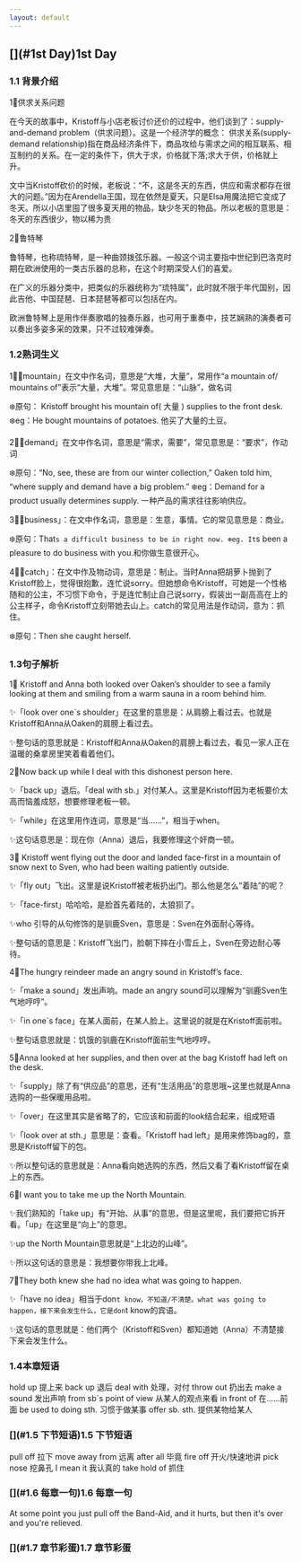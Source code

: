 ```yaml
---
layout: default
---
```


## [](#1st Day)1st Day

### [](#1.1背景介绍)1.1 背景介绍
 
 1⃣️供求关系问题
 
 在今天的故事中，Kristoff与小店老板讨价还价的过程中，他们谈到了：supply-and-demand problem（供求问题）。这是一个经济学的概念：
 供求关系(supply-demand relationship)指在商品经济条件下，商品攻给与需求之间的相互联系、相互制约的关系。在一定的条件下，供大于求，价格就下落;求大于供，价格就上升。
 
 文中当Kristoff砍价的时候，老板说：“不，这是冬天的东西，供应和需求都存在很大的问题。”因为在Arendella王国，现在依然是夏天，只是Elsa用魔法把它变成了冬天。所以小店里囤了很多夏天用的物品，缺少冬天的物品。所以老板的意思是：冬天的东西很少，物以稀为贵
 
 2⃣️鲁特琴
 
 鲁特琴，也称琉特琴，是一种曲颈拨弦乐器。一般这个词主要指中世纪到巴洛克时期在欧洲使用的一类古乐器的总称，在这个时期深受人们的喜爱。
 
 在广义的乐器分类中，把类似的乐器统称为“琉特属”，此时就不限于年代国别，因此吉他、中国琵琶、日本琵琶等都可以包括在内。
 
 欧洲鲁特琴上是用作伴奏歌唱的独奏乐器，也可用于重奏中，技艺娴熟的演奏者可以奏出多姿多采的效果，只不过较难弹奏。
 
### [](#1.2熟词生义)1.2熟词生义

1⃣️「mountain」在文中作名词，意思是“大堆，大量”，常用作“a mountain of/ mountains of”表示“大量，大堆”。常见意思是：“山脉”，做名词

❄️原句： Kristoff brought his mountain of( 大量 ) supplies to the front desk.
❄️eg：He bought mountains of potatoes. 他买了大量的土豆。

2⃣️「demand」在文中作名词，意思是“需求，需要”，常见意思是：“要求”，作动词

❄️原句：“No, see, these are from our winter collection,” Oaken told him, “where supply and demand have a big problem.”
❄️eg：Demand for a product usually determines supply. 一种产品的需求往往影响供应。

3⃣️「business」：在文中作名词，意思是：生意，事情。它的常见意思是：商业。

❄️原句：That`s a difficult business to be in right now.
❄️eg. It`s been a pleasure to do business with you.和你做生意很开心。

4⃣️「catch」：在文中作及物动词，意思是：制止。当时Anna把胡萝卜抛到了Kristoff脸上，觉得很抱歉，连忙说sorry。但她想命令Kristoff，可她是一个性格随和的公主，不习惯下命令，于是连忙制止自己说sorry，假装出一副高高在上的公主样子，命令Kristoff立刻带她去山上。catch的常见用法是作动词，意为：抓住。

❄️原句：Then she caught herself.



### [](#1.3句子解析)1.3句子解析

1⃣️ Kristoff and Anna both looked over Oaken’s shoulder to see a family looking at them and smiling from a warm sauna in a room behind him.

✨「look over one`s shoulder」在这里的意思是：从肩膀上看过去。也就是Kristoff和Anna从Oaken的肩膀上看过去。

✨整句话的意思就是：Kristoff和Anna从Oaken的肩膀上看过去，看见一家人正在温暖的桑拿房里笑着看着他们。

2⃣️Now back up while I deal with this dishonest person here.

✨「back up」退后。「deal with sb.」对付某人。这里是Kristoff因为老板要价太高而恼羞成怒，想要修理老板一顿。

✨「while」在这里用作连词，意思是“当……”，相当于when。

✨这句话意思是：现在你（Anna）退后，我要修理这个奸商一顿。

3⃣️ Kristoff went flying out the door and landed face-first in a mountain of snow next to Sven, who had been waiting patiently outside.

✨「fly out」飞出。这里是说Kristoff被老板扔出门。那么他是怎么“着陆”的呢？

✨「face-first」哈哈哈，是脸首先着陆的，太狼狈了。

✨who 引导的从句修饰的是驯鹿Sven，意思是：Sven在外面耐心等待。

✨整句话的意思是：Kristoff飞出门，脸朝下摔在小雪丘上，Sven在旁边耐心等待。

4⃣️The hungry reindeer made an angry sound in Kristoff’s face.

✨「make a sound」发出声响。made an angry sound可以理解为“驯鹿Sven生气地哼哼”。

✨「in one`s face」在某人面前，在某人脸上。这里说的就是在Kristoff面前啦。

✨整句话意思就是：饥饿的驯鹿在Kristoff面前生气地哼哼。

5⃣️Anna looked at her supplies, and then over at the bag Kristoff had left on the desk.

✨「supply」除了有“供应品”的意思，还有“生活用品”的意思哦~这里也就是Anna选购的一些保暖用品啦。

✨「over」在这里其实是省略了的，它应该和前面的look结合起来，组成短语

✨「look over at sth.」意思是：查看。「Kristoff had left」是用来修饰bag的，意思是Kristoff留下的包。

✨所以整句话的意思就是：Anna看向她选购的东西，然后又看了看Kristoff留在桌上的东西。

6⃣️I want you to take me up the North Mountain.

✨我们熟知的「take up」有“开始、从事”的意思，但是这里呢，我们要把它拆开看。「up」在这里是“向上”的意思。

✨up the North Mountain意思就是“上北边的山峰”。

✨所以这句话的意思是：我想要你带我上北峰。

7⃣️They both knew she had no idea what was going to happen.

✨「have no idea」相当于don`t know，不知道/不清楚。what was going to happen，接下来会发生什么，它是don`t know的宾语。

✨这句话的意思就是：他们两个（Kristoff和Sven）都知道她（Anna）不清楚接下来会发生什么。


### [](#1.4本章短语)1.4本章短语

hold up 提上来
back up 退后
deal with 处理，对付
throw out 扔出去
make a sound 发出声响
from sb`s point of view 从某人的观点来看
in front of 在……前面
be used to doing sth. 习惯于做某事
offer sb. sth. 提供某物给某人

### [](#1.5 下节短语)1.5 下节短语

pull off 拉下
move away from 远离
after all 毕竟
fire off 开火/快速地讲
pick nose 挖鼻孔
I mean it 我认真的
take hold of 抓住

### [](#1.6 每章一句)1.6 每章一句

At some point you just pull off the Band-Aid, and it hurts, but then it's over and you're relieved.

### [](#1.7 章节彩蛋)1.7 章节彩蛋






